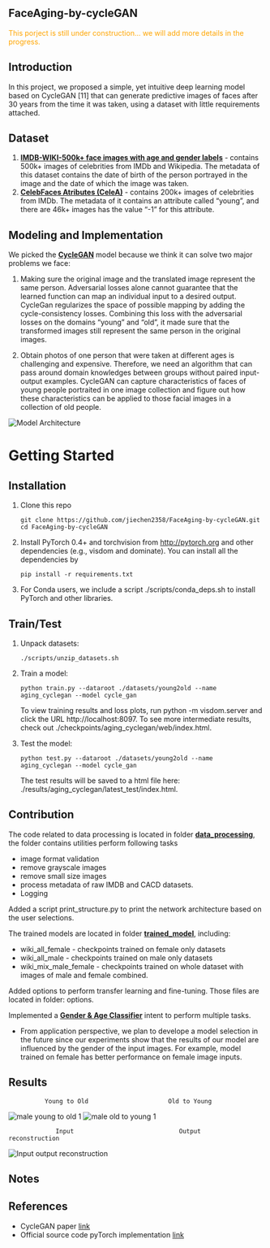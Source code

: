 ## FaceAging-by-cycleGAN
<span style="color:orange">This porject is still under construction... we will add more details in the progress.</span>
## Introduction
In this project, we proposed a simple, yet intuitive deep learning model based on CycleGAN [11] that can generate predictive images of faces after 30 years from the time it was taken, using a dataset with little requirements attached.

## Dataset
1. [**IMDB-WIKI-500k+ face images with age and gender labels**](https://data.vision.ee.ethz.ch/cvl/rrothe/imdb-wiki/) - contains 500k+ images of celebrities from IMDb and Wikipedia. The metadata of this dataset contains the date of birth of the person portrayed in the image and the date of which the image was taken.
2. [**CelebFaces Atributes (CeleA)**](https://data.vision.ee.ethz.ch/cvl/rrothe/imdb-wiki/) - contains 200k+ images of celebrities from IMDb. The metadata of it contains an attribute called “young”, and there are 46k+ images has the value “-1” for this attribute.

## Modeling and Implementation
We picked the [**CycleGAN**](https://junyanz.github.io/CycleGAN/) model because we think it can solve two major problems we face:  

1. Making sure the original image and the translated image represent the same person. Adversarial losses alone cannot guarantee that the learned function can map an individual input to a desired output. CycleGan regularizes the space of possible mapping by adding the cycle-consistency losses. Combining this loss with the adversarial losses on the domains “young” and “old”, it made sure that the transformed images still represent the same person in the original images. 


2. Obtain photos of one person that were taken at different ages is challenging and expensive. Therefore, we need an algorithm that can pass around domain knowledges between groups without paired input-output examples. CycleGAN can capture characteristics of faces of young people portraited in one image collection and figure out how these characteristics can be applied to those facial images in a collection of old people.

![Model Architecture](https://raw.githubusercontent.com/jiechen2358/FaceAging-by-cycleGAN/master/imgs/CycelGANAgingModelArchitecture.png)

# Getting Started

## Installation
1. Clone this repo

       git clone https://github.com/jiechen2358/FaceAging-by-cycleGAN.git
       cd FaceAging-by-cycleGAN
   
2. Install PyTorch 0.4+ and torchvision from http://pytorch.org and other dependencies (e.g., visdom and dominate). You can install all the dependencies by
   
       pip install -r requirements.txt
   
3. For Conda users, we include a script ./scripts/conda_deps.sh to install PyTorch and other libraries.

## Train/Test
1. Unpack datasets:

       ./scripts/unzip_datasets.sh
   
2. Train a model: 

       python train.py --dataroot ./datasets/young2old --name aging_cyclegan --model cycle_gan
   
   To view training results and loss plots, run python -m visdom.server and click the URL http://localhost:8097. To see more intermediate results, check out ./checkpoints/aging_cyclegan/web/index.html.

3. Test the model:

       python test.py --dataroot ./datasets/young2old --name aging_cyclegan --model cycle_gan

   The test results will be saved to a html file here: ./results/aging_cyclegan/latest_test/index.html.

## Contribution
The code related to data processing is located in folder [**data_processing**](https://github.com/jiechen2358/FaceAging-by-cycleGAN/tree/master/data_processing), the folder contains utilities perform following  tasks
* image format validation
* remove grayscale images
* remove small size images
* process metadata of raw IMDB and CACD datasets.
* Logging

Added a script print_structure.py to print the network architecture based on the user selections.

The trained models are located in folder [**trained_model**](https://github.com/jiechen2358/FaceAging-by-cycleGAN/tree/master/models), including:
* wiki_all_female - checkpoints trained on female only datasets
* wiki_all_male - checkpoints trained on male only datasets
* wiki_mix_male_female - checkpoints trained on whole dataset with images of male and female combined.

Added options to perform transfer learning and fine-tuning. Those files are located in folder: options.

Implemented a [**Gender & Age Classifier**](https://github.com/jiechen2358/FaceAging-by-cycleGAN/tree/master/gender_age_classification) intent to perform multiple tasks.
* From application perspective, we plan to develope a model selection in the future since our experiments show that the results of our model are influenced by the gender of the input images. For example, model trained on female has better performance on female image inputs.

## Results
              Young to Old                      Old to Young
![male young to old 1](https://raw.githubusercontent.com/jiechen2358/FaceAging-by-cycleGAN/master/imgs/m-result1.gif)
![male old to young 1](https://raw.githubusercontent.com/jiechen2358/FaceAging-by-cycleGAN/master/imgs/m-result2.gif)

                 Input                             Output                         reconstruction 
![Input output reconstruction](https://github.com/jiechen2358/FaceAging-by-cycleGAN/blob/master/imgs/Picture1.png)

## Notes


## References
* CycleGAN paper [link](https://arxiv.org/abs/1703.10593)
* Official source code pyTorch implementation [link](https://github.com/junyanz/pytorch-CycleGAN-and-pix2pix) 
